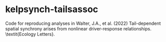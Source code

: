 # kelpsynch-tailsassoc

Code for reproducing analyses in Walter, J.A., et al. (2022) Tail-dependent spatial synchrony arises from nonlinear driver-response relationships. \textit{Ecology Letters}.
